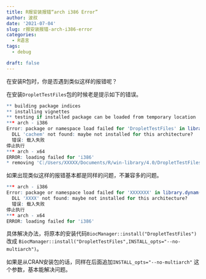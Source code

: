 ```yaml
---
title: R报安装报错“arch i386 Error”
author: 波叔
date: '2021-07-04'
slug: r报安装报错-arch-i386-error
categories:
  - R语言
tags:
  - debug

draft: false
---
```


在安装R包时，你是否遇到类似这样的报错呢？

在安装`DropletTestFiles`包的时候老是提示如下的错误。

```r
** building package indices
** installing vignettes
** testing if installed package can be loaded from temporary location
*** arch - i386
Error: package or namespace load failed for 'DropletTestFiles' in library.dynam(lib, package, package.lib):
  DLL 'cachem' not found: maybe not installed for this architecture?
  错误: 载入失败
停止执行
*** arch - x64
ERROR: loading failed for 'i386'
* removing 'C:/Users/XXXXX/Documents/R/win-library/4.0/DropletTestFiles'

```

如果出现类似这样的报错基本都是同样的问题，不兼容多的问题。

```r
*** arch - i386
Error: package or namespace load failed for 'XXXXXXX' in library.dynam(lib, package, package.lib):
  DLL 'XXXX' not found: maybe not installed for this architecture?
  错误: 载入失败
停止执行
*** arch - x64
ERROR: loading failed for 'i386'

```

具体解决办法，将原本的安装代码` BiocManager::install("DropletTestFiles") ` 改成 ` BiocManager::install("DropletTestFiles",INSTALL_opts="--no-multiarch") `。

如果是从CRAN安装包的话，同样在后面追加`INSTALL_opts="--no-multiarch"` 这个参数，基本能解决问题。
